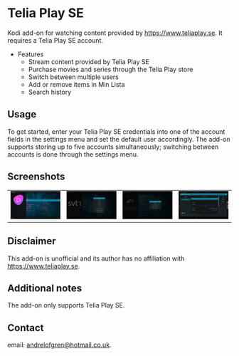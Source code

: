 # Telia Play SE
Kodi add-on for watching content provided by https://www.teliaplay.se. It requires a Telia Play SE account.

* Features
	* Stream content provided by Telia Play SE
	* Purchase movies and series through the Telia Play store
	* Switch between multiple users
	* Add or remove items in Min Lista
	* Search history

## Usage
To get started, enter your Telia Play SE credentials into one of the account fields in the settings menu and set the default user accordingly. The add-on supports storing up to five accounts simultaneously; switching between accounts is done through the settings menu.

## Screenshots
<table>
  <tr>
    <td><img src="resources/screenshot-01.jpg" width=270></td>
    <td><img src="resources/screenshot-02.jpg" width=270></td>
    <td><img src="resources/screenshot-03.jpg" width=270></td>
    <td><img src="resources/screenshot-04.jpg" width=270></td>
  </tr>
 </table>

## Disclaimer
This add-on is unofficial and its author has no affiliation with https://www.teliaplay.se.

## Additional notes
The add-on only supports Telia Play SE.

## Contact
email: andrelofgren@hotmail.co.uk.
